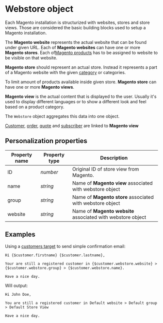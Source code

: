 # Webstore object

Each Magento installation is structurized with websites, stores and store views.
Those are considered the basic building blocks used to setup a Magento installation. 

The **Magento website** represents the actual website that can be found under given
URL. Each of **Magento websites** can have one or more **Magento stores**. Each 
of[Magento products](copernica-docs:MarketingSuite/magento-integration/object/product)
has to be assigned to website to be visible on that website.

**Magento store** should represent an actual store. Instead it represents a part
of a Magento website with the given [category](copernica-docs:MarketingSuite/magento-integration/object/category) or categories. 

To limit amount of products available inside given store. **Magento store** can
have one or more **Magento views**.

**Magento view** is the actual content that is displayed to the user. Usually 
it's used to display different languages or to show a different look and feel based on 
a product category. 

The `Webstore` object aggregates this data into one object. 

[Customer](copernica-docs:MarketingSuite/magento-integration/object/customer),
[order](copernica-docs:MarketingSuite/magento-integration/object/order), 
[quote](copernica-docs:MarketingSuite/magento-integration/object/quote)
and [subscriber](copernica-docs:MarketingSuite/magento-integration/object/subscriber) 
are linked to **Magento view**

## Personalization properties

| Property name | Property type   | Description                                                 |
|---------------|-----------------|-------------------------------------------------------------|
| ID            | _number_        | Original ID of store view from Magento.                     |
| name          | _string_        | Name of **Magento view** associated with webstore object    |
| group         | _string_        | Name of **Magento store** associated with webstore object   |
| website       | _string_        | Name of **Magento website** associated with webstore object |

## Examples

Using a [customers target](copernica-docs:MarketingSuite/magento-integration/targets/customers) 
to send simple confirmation email:

```
Hi {$customer.firstname} {$customer.lastname},

Your are still a registered customer in {$customer.webstore.website} > {$customer.webstore.group} > {$customer.webstore.name}.

Have a nice day.
```

Will output:

```
Hi John Doe,

You are still a registered customer in Default website > Default group > Default Store View

Have a nice day.
```
